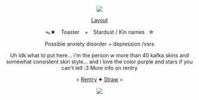  <div align="center">
 
  ![](https://64.media.tumblr.com/accd0aeadc25efe69fbffa30cd74f96f/3f8554c17536521f-88/s2048x3072/d08447b270ed963df485fc98cfc866f87615f963.pnj)
  
  [Layout](https://www.tumblr.com/cuisinekuga/785536321324187648/kafka-themepack?source=share)

ᯓ★ ⠀Toaster⠀ + ⠀Stardust / Kin names⠀☆

Possible anxiety disorder + depression /vsrs

Uh idk what to put here... i'm the person w more than 40 kafka skins and somewhat consistent skin style... and i love the color purple and stars if you can't tell :3 More info on rentry

 ⟡ [Rentry](https://rentry.co/Nessun_Dorma) ✦ [Straw](https://sugarcloudexpress.straw.page/) ⟡

  ![](https://64.media.tumblr.com/e1f009248ab42c474c069b28db5cb32d/3f8554c17536521f-e3/s2048x3072/7b4568349f1d2f977d526b9daacfd4d1e7d0b8c7.pnj)

<!--
**ToasterTheFox/ToasterTheFox** is a ✨ _special_ ✨ repository because its `README.md` (this file) appears on your GitHub profile.

Here are some ideas to get you started:

- 🔭 I’m currently working on ...
- 🌱 I’m currently learning ...
- 👯 I’m looking to collaborate on ...
- 🤔 I’m looking for help with ...
- 💬 Ask me about ...
- 📫 How to reach me: ...
- 😄 Pronouns: ...
- ⚡ Fun fact: ...
-->
